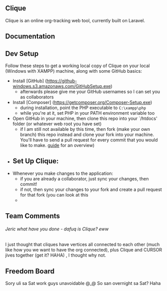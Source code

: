 ## Clique

Clique is an online org-tracking web tool, currently built on Laravel. 

## Documentation

## Dev Setup

Follow these steps to get a working local copy of Clique on your local (Windows with XAMPP) machine, along with some GitHub basics:

- Install [GitHub] (https://github-windows.s3.amazonaws.com/GitHubSetup.exe) 
  - afterwards please give me your GitHub usernames so I can set you as collaborators
- Install [Composer] (https://getcomposer.org/Composer-Setup.exe)
  - during installation, point the PHP executable to `C:\xampp\php`
  - while you're at it, set PHP in your PATH environment variable too
- Open GitHub in your machine, then clone this repo into your `/htdocs' folder (or whatever web root you have set)
  - if I am still not available by this time, then fork (make your own branch) this repo instead and clone your fork into your machine. You'll have to send a pull request for every commit that you would like to make. [guide](https://help.github.com/categories/collaborating/) for an overview)
- Set Up Clique:
  -   
- Whenever you make changes to the application:
  - if you are already a collaborator, just sync your changes, then commit!
  - if not, then sync your changes to your fork and create a pull request for that fork (you can look at this
  - 
  

## Team Comments

###### Jeric what have you done - dafuq is Clique? eww ######

I just thought that cliques have vertices all connected to each other (much like how you we want to have the org connected), plus Clique and CURSOR jives together (get it? HAHA) , I thought why not. 

## Freedom Board

Sory uli sa Sat work guys unavoidable @_@
So san overnight sa Sat? Haha

